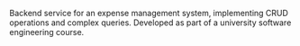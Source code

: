 Backend service for an expense management system, implementing
CRUD operations and complex queries.
Developed as part of a university software engineering course.
